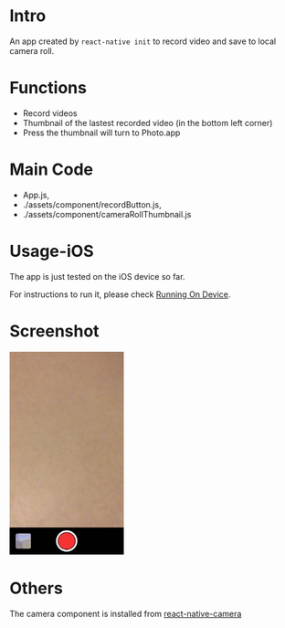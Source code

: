 # Intro
An app created by `react-native init` to record video and save to local camera roll.

# Functions
* Record videos
* Thumbnail of the lastest recorded video (in the bottom left corner)
* Press the thumbnail will turn to Photo.app

# Main Code
* App.js, 
* ./assets/component/recordButton.js,  
* ./assets/component/cameraRollThumbnail.js 

# Usage-iOS
The app is just tested on the iOS device so far.

For instructions to run it, please check [Running On Device](https://facebook.github.io/react-native/docs/running-on-device.html).

# Screenshot
<img src="https://github.com/idcyrus/videoRecorderRNCLI/blob/master/screenShot.jpeg" width="200"  />

# Others
The camera component is installed from [react-native-camera](https://github.com/lwansbrough/react-native-camera)
